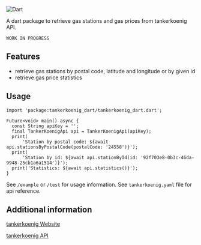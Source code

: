 <!-- 
This README describes the package. If you publish this package to pub.dev,
this README's contents appear on the landing page for your package.

For information about how to write a good package README, see the guide for
[writing package pages](https://dart.dev/guides/libraries/writing-package-pages). 

For general information about developing packages, see the Dart guide for
[creating packages](https://dart.dev/guides/libraries/create-library-packages)
and the Flutter guide for
[developing packages and plugins](https://flutter.dev/developing-packages). 
-->

![Dart](https://img.shields.io/badge/Dart-2.16.1-green)

A dart package to retrieve gas stations and gas prices from tankerkoenig API.
    
    WORK IN PROGRESS

## Features

- retrieve gas stations by postal code, latitude and longitude or by given id
- retrieve gas price statistics

## Usage

```
import 'package:tankerkoenig_dart/tankerkoenig_dart.dart';

Future<void> main() async {
  const String apiKey = '';
  final TankerKoenigApi api = TankerKoenigApi(apiKey);
  print(
      'Station by postal code: ${await api.stationsByPostalCode(postalCode: '24558')}');
  print(
      'Station by id: ${await api.stationById(id: '92f703e8-0b3c-46da-9948-25cb1a6a1514')}');
  print('Statistics: ${await api.statistics()}');
}
```

See `/example` or `/test` for usage information.
See `tankerkoenig.yaml` file for api reference.

## Additional information

[tankerkoenig Website](https://creativecommons.tankerkoenig.de)

[tankerkoenig API](https://creativecommons.tankerkoenig.de/swagger/)
